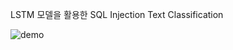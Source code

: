 LSTM 모델을 활용한 SQL Injection Text Classification

![demo](https://user-images.githubusercontent.com/83118180/120244035-16ed2f00-c2a4-11eb-91ce-fc9e3ca43992.png)
